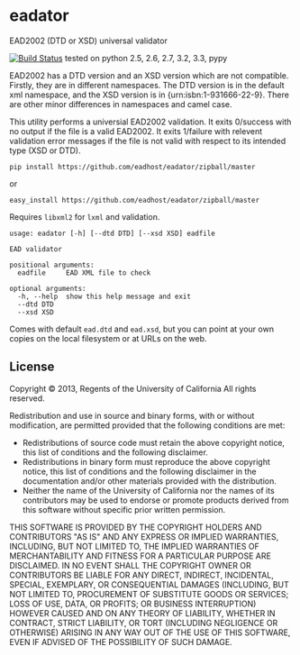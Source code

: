 eadator
=======

EAD2002 (DTD or XSD) universal validator

[![Build Status](https://travis-ci.org/eadhost/eadator.png)](https://travis-ci.org/eadhost/eadator) tested on python 2.5, 2.6, 2.7, 3.2, 3.3, pypy

EAD2002 has a DTD version and an XSD version which are not compatible.  Firstly, they are in
different namespaces.  The DTD version is in the default xml namespace, and the XSD 
version is in {urn:isbn:1-931666-22-9}.  There are other minor differences in namespaces
and camel case.

This utility performs a universial EAD2002 validation.  It exits 0/success with no output if the 
file is a valid EAD2002.  It exits 1/failure with relevent validation error messages if the file
is not valid with respect to its intended type (XSD or DTD).

```
pip install https://github.com/eadhost/eadator/zipball/master
```
or
```
easy_install https://github.com/eadhost/eadator/zipball/master
```

Requires `libxml2` for `lxml` and validation.  


```
usage: eadator [-h] [--dtd DTD] [--xsd XSD] eadfile

EAD validator

positional arguments:
  eadfile     EAD XML file to check

optional arguments:
  -h, --help  show this help message and exit
  --dtd DTD
  --xsd XSD
```

Comes with default `ead.dtd` and `ead.xsd`, but you can point at
your own copies on the local filesystem or at URLs on the web.

License
-------
Copyright © 2013, Regents of the University of California
All rights reserved.

Redistribution and use in source and binary forms, with or without 
modification, are permitted provided that the following conditions are met:

- Redistributions of source code must retain the above copyright notice, 
  this list of conditions and the following disclaimer.
- Redistributions in binary form must reproduce the above copyright notice, 
  this list of conditions and the following disclaimer in the documentation 
  and/or other materials provided with the distribution.
- Neither the name of the University of California nor the names of its
  contributors may be used to endorse or promote products derived from this 
  software without specific prior written permission.

THIS SOFTWARE IS PROVIDED BY THE COPYRIGHT HOLDERS AND CONTRIBUTORS "AS IS" 
AND ANY EXPRESS OR IMPLIED WARRANTIES, INCLUDING, BUT NOT LIMITED TO, THE 
IMPLIED WARRANTIES OF MERCHANTABILITY AND FITNESS FOR A PARTICULAR PURPOSE 
ARE DISCLAIMED. IN NO EVENT SHALL THE COPYRIGHT OWNER OR CONTRIBUTORS BE 
LIABLE FOR ANY DIRECT, INDIRECT, INCIDENTAL, SPECIAL, EXEMPLARY, OR 
CONSEQUENTIAL DAMAGES (INCLUDING, BUT NOT LIMITED TO, PROCUREMENT OF 
SUBSTITUTE GOODS OR SERVICES; LOSS OF USE, DATA, OR PROFITS; OR BUSINESS 
INTERRUPTION) HOWEVER CAUSED AND ON ANY THEORY OF LIABILITY, WHETHER IN 
CONTRACT, STRICT LIABILITY, OR TORT (INCLUDING NEGLIGENCE OR OTHERWISE) 
ARISING IN ANY WAY OUT OF THE USE OF THIS SOFTWARE, EVEN IF ADVISED OF THE 
POSSIBILITY OF SUCH DAMAGE.

